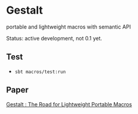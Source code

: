 # Gestalt

portable and lightweight macros with semantic API

Status: active development, not 0.1 yet.

## Test

- `sbt macros/test:run`

## Paper

[Gestalt : The Road for Lightweight Portable Macros](https://dl.dropboxusercontent.com/u/54580502/gestalt.pdf)

